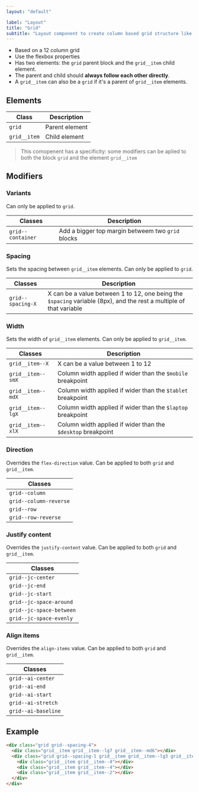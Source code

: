 ```yaml
---
layout: "default"

label: "Layout"
title: "Grid"
subtitle: "Layout component to create column based grid structure like bootstrap."
---
```


- Based on a 12 column grid
- Use the flexbox properties
- Has two elements: the `grid` parent block and the `grid__item` child element. 
- The parent and child should **always follow each other directly**.
- A `grid__item` can also be a `grid` if it's a parent of `grid__item` elements.

## Elements

| Class | Description |
| --- | --- |
| `grid` | Parent element |
| `grid__item` | Child element |

> This comopenent has a specificity: some modifiers can be aplied to both the block `grid` and the element `grid__item`

## Modifiers

### Variants

Can only be applied to `grid`.

| Classes | Description |
| --- | --- |
| `grid--container` | Add a bigger top margin betweem two `grid` blocks |

### Spacing

Sets the spacing between `grid__item` elements. Can only be applied to `grid`.

| Classes | Description
| --- | --- |
| `grid--spacing-X` | X can be a value between 1 to 12, one being the `$spacing` variable (8px), and the rest a multiple of that variable |

### Width

Sets the width of `grid__item` elements. Can only be applied to `grid__item`.

| Classes | Description
| --- | --- |
| `grid__item--X` | X can be a value between 1 to 12 |
| `grid__item--smX` | Column width applied if wider than the `$mobile` breakpoint |
| `grid__item--mdX` | Column width applied if wider than the `$tablet` breakpoint |
| `grid__item--lgX` | Column width applied if wider than the `$laptop` breakpoint |
| `grid__item--xlX` | Column width applied if wider than the `$desktop` breakpoint |

### Direction

Overrides the `flex-direction` value. Can be applied to both `grid` and `grid__item`.

| Classes |
| --- |
| `grid--column` |
| `grid--column-reverse` |
| `grid--row` |
| `grid--row-reverse` |

### Justify content

Overrides the `justify-content` value. Can be applied to both `grid` and `grid__item`.

| Classes |
| --- |
| `grid--jc-center` |
| `grid--jc-end` |
| `grid--jc-start` |
| `grid--jc-space-around` |
| `grid--jc-space-between` |
| `grid--jc-space-evenly` |

### Align items

Overrides the `align-items` value. Can be applied to both `grid` and `grid__item`.

| Classes |
| --- |
| `grid--ai-center` |
| `grid--ai-end` |
| `grid--ai-start` |
| `grid--ai-stretch` |
| `grid--ai-baseline` |

## Example

```html
<div class="grid grid--spacing-4">
  <div class="grid__item grid__item--lg7 grid__item--md6"></div>
  <div class="grid grid--spacing-1 grid__item grid__item--lg3 grid__item--md6">
    <div class="grid__item grid__item--4"></div>
    <div class="grid__item grid__item--4"></div>
    <div class="grid__item grid__item--2"></div>
  </div>
</div>
```
